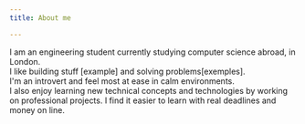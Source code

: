 ```yaml
---
title: About me

---
```

I am an engineering student currently studying computer science abroad, in London.  
I like building stuff \[example\] and solving problems\[exemples\].  
I'm an introvert and feel most at ease in calm environments.  
I also enjoy learning new technical concepts and technologies by working on professional projects. I find it easier to learn with real deadlines and money on line.